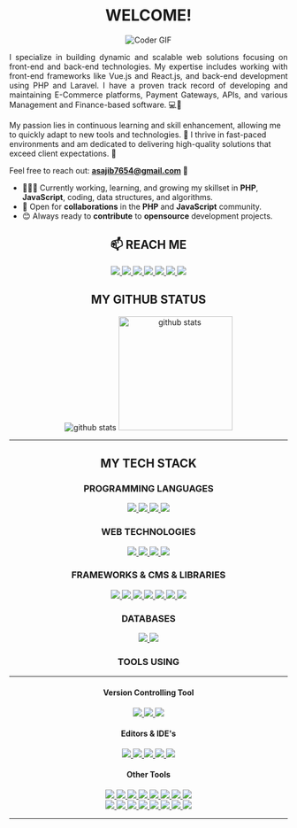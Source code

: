 
<h1 align="center"> WELCOME! </h1>
<p align="center"><img src="https://media.licdn.com/dms/image/v2/D5616AQE7IfZBkiuqCg/profile-displaybackgroundimage-shrink_350_1400/profile-displaybackgroundimage-shrink_350_1400/0/1697965907204?e=1733356800&v=beta&t=XJ5EfEhjVMHbArPAjcE7RT7XO8vW2w6kk7gDdYqCkds" alt="Coder GIF"></p>


<!-- <h1 align="center">𝗛𝗲𝗹𝗹𝗼 𝗜'𝗺 Ariful Haque</h1> -->

<p align="justify">
I specialize in building dynamic and scalable web solutions focusing on front-end and back-end technologies. My expertise includes working with front-end frameworks like Vue.js and React.js, and back-end development using PHP and Laravel. I have a proven track record of developing and maintaining E-Commerce platforms, Payment Gateways, APIs, and various Management and Finance-based software. 💻🔧

My passion lies in continuous learning and skill enhancement, allowing me to quickly adapt to new tools and technologies. 🚀 I thrive in fast-paced environments and am dedicated to delivering high-quality solutions that exceed client expectations. 🌟

Feel free to reach out: <strong>asajib7654@gmail.com 📧</strong>

</p>

- 👨🏽‍💻 Currently working, learning, and growing my skillset in **PHP**, **JavaScript**, coding, data structures, and algorithms.
- 🤝 Open for **collaborations** in the **PHP** and **JavaScript** community.
- 😊 Always ready to **contribute** to **opensource** development projects.

<h2 align="center">📫 REACH ME</h2>
<p align="center">
    <a title="Facebook" href="https://www.facebook.com/arifulislam.sajib.568/">
        <img src="https://img.shields.io/badge/-Ariful%20Haque-%233b5998?style=flat-square&logo=Facebook&logoColor=ffffff" />
    </a>
    <a title="LinkedIn" href="https://www.linkedin.com/in/md-ariful-haque-4b8283225/">
        <img src="https://img.shields.io/badge/-Ariful%20Haque-%230e76a8?style=flat-square&logo=Linkedin&logoColor=ffffff" />
    </a>
    <a title="Instagram" href="https://www.instagram.com/sajibk313/">
        <img src="https://img.shields.io/badge/-Sajibk313%20-%233f729b?style=flat-square&logo=instagram&logoColor=ffffff" />
    </a>
    <a title="Twitter" href="https://twitter.com/MdArifu88780375">
        <img src="https://img.shields.io/badge/-Ariful%20Haque-%2300acee?style=flat-square&logo=twitter&logoColor=ffffff" />
    </a>
    <a title="Youtube" href="https://www.youtube.com/channel/UChCUEnwf4R7gF42jSoPRYgQ">
        <img src="https://img.shields.io/badge/-Ariful%20Haque-%23FF0000?style=flat-square&logo=youtube" />
    </a>
    <a title="Github" href="https://github.com/Arifulhaque313">
        <img src="https://img.shields.io/badge/-Ariful%20Haque-%23211F1F?style=flat-square&logo=github" />
    </a>
    <a title="BitBucket"https://bitbucket.org/arifulsajib313/">
        <img src="https://img.shields.io/badge/-Ariful-darkblue?style=flat-square&logo=bitbucket" />
    </a>

</p>

<h2 align="center"> MY GITHUB STATUS </h2>
<p align="center">
  <img title="github stats" src="https://github-readme-stats.vercel.app/api?username=Arifulhaque313&show_icons=true&theme=tokyonight&line_height=27">
  <img title="github stats" height="206" src="https://github-readme-stats.vercel.app/api/top-langs/?username=Arifulhaque313&theme=tokyonight">
</p>
<hr/>
<h2 align="center"> MY TECH STACK </h2>

<h3 align="center"> PROGRAMMING LANGUAGES </h3>
<p align="center">
  <a title="PHP" href="https://www.php.net/">
    <img src="https://img.shields.io/badge/PHP-%23777BB4.svg?&style=flat-square&logo=php&logoColor=white"/>
  </a>
  <a title="JavaScript" href="https://www.javascript.com/">
    <img src="https://img.shields.io/badge/JavaScript%20-%23323330.svg?&style=flat-square&logo=javascript&logoColor=%23F7DF1E"/>
  </a>
  <a title="Python" href="https://www.python.org/">
    <img src="https://img.shields.io/badge/Python%20-%2314354C.svg?&style=flat-square&logo=python&logoColor=white"/>
  </a>
  <a title="JAVA" href="https://www.java.com/en/">
    <img src="https://img.shields.io/badge/JAVA-%23ED8B00.svg?&style=flat-square&logo=java&logoColor=white"/>
  </a>
  
</p>

<h3 align="center"> WEB TECHNOLOGIES </h3>
<p align="center">
  
<a title="HTML5" href="https://www.w3schools.com/html/default.asp">
  <img src="https://img.shields.io/badge/HTML5%20-%23E34F26.svg?&style=flat-square&logo=html5&logoColor=white"/>
</a>
<a title="CSS3" href="https://www.w3schools.com/css/default.asp">
    <img src="https://img.shields.io/badge/CSS3%20-%231572B6.svg?&style=flat-square&logo=css3&logoColor=white"/>
</a>
<a title="JavaScript" href="https://www.javascript.com/">
    <img src="https://img.shields.io/badge/JavaScript%20-%23323330.svg?&style=flat-square&logo=javascript&logoColor=%23F7DF1E"/>
</a>
<a title="PHP" href="https://www.php.net/">
    <img src="https://img.shields.io/badge/PHP-%23777BB4.svg?&style=flat-square&logo=php&logoColor=white"/>
</a>
</p>

<h3 align="center"> FRAMEWORKS & CMS & LIBRARIES </h3>
<p align="center">
    
  <a title="Laravel" href="https://www.laravel.com/">
    <img src="https://img.shields.io/badge/Laravel%20-%23FF2D20.svg?&style=flat-square&logo=laravel&logoColor=white"/>
  </a>
  <a title="Laravel Livewire" href="https://laravel-livewire.com/">
    <img src="https://img.shields.io/badge/Laravel%20Livewire%20-%23FF2D20.svg?&style=flat-square&logo=laravel-livwire&logoColor=white"/>
  </a>
<!--   <a title="CodeIgniter" href="http://codeigniter.com/">
    <img src="http://img.shields.io/badge/-CodeIgniter-%23F7DF1C?style=flat-square&logo=CodeIgniter&logoColor=ffffff&color=%23EE4623" />
  </a> -->
<!--   <a title="DJango" href="https://www.djangoproject.com/">
    <img src="https://img.shields.io/badge/DJango%20-%23092E20.svg?&style=flat-square&logo=django&logoColor=white"/>
  </a> -->
  <a title="JQuery" href="https://jquery.com/">
    <img src="https://img.shields.io/badge/JQuery%20-%230769AD.svg?&style=flat-square&logo=jquery&logoColor=white"/>
  </a>
  <a title="Vue.JS" href="https://vuejs.org/">
    <img src="https://img.shields.io/badge/VueJs%20-%2335495e.svg?&style=flat-square&logo=vue.js&logoColor=%234FC08D"/>
  </a>
<!--   <a title="React JS" href="https://reactjs.org/">
    <img src="https://img.shields.io/badge/React-20232A?style=flat-square&logo=react&logoColor=61DAFB"/>
  </a> -->
<!--    <a title="Alpine JS" href="https://alpinejs.dev/">
    <img src="https://img.shields.io/badge/AlpineJS-8BC0D0?style=flat-square&logo=alpine.js&logoColor=black"/>
  </a> -->
  <a title="Bootstrap" href="https://getbootstrap.com/">
    <img src="https://img.shields.io/badge/Bootstrap%20-%23563D7C.svg?&style=flat-square&logo=bootstrap&logoColor=white"/>
  </a>
  <a title="Tailwind CSS" href="https://tailwindcss.com/">
    <img src="https://img.shields.io/badge/TailwindCSS%20-%2338B2AC.svg?&style=flat-square&logo=tailwind-css&logoColor=white"/>
  </a>
   <a title="WordPress" href="https://wordpress.org/">
    <img src="https://img.shields.io/badge/WordPress%20-%2321759B.svg?&style=flat-square&logo=wordpress&logoColor=white"/>
  </a>
  
</p>

<h3 align="center"> DATABASES </h3>
<p align="center">
    
  <a title="SQLite" href="https://www.sqlite.org/index.html">
    <img src="https://img.shields.io/badge/SQLite%20-%23003B57.svg?&style=flat-square&logo=sqlite&logoColor=white"/>
  </a>
  <a title="MYSQL" href="https://www.mysql.com/">
    <img src="http://img.shields.io/badge/-MYSQL-%234479A1?style=flat-square&logo=mysql&logoColor=ffffff"/>
  </a>
<!--   <a title="POSTGRESQL" href="https://www.postgresql.org/">
    <img src="https://img.shields.io/badge/PostgreSQL%20-%23336791.svg?&style=flat-square&logo=postgresql&logoColor=white"/>
  </a> -->
  
</p>

<h3 align="center"> TOOLS USING </h3>
<hr/>
<h4 align="center"> Version Controlling Tool </h4>
<p align="center">

  <a title="Git" href="https://git-scm.com/">
    <img src="https://img.shields.io/badge/Git%20-%23F05033.svg?&style=flat-square&logo=git&logoColor=white"/>
  </a>
  <a title="Github" href="https://github.com/mishajib">
    <img src="https://img.shields.io/badge/Github%20-%23121011.svg?&style=flat-square&logo=github&logoColor=white"/>
  </a>
  <a title="BitBucket" href="https://bitbucket.org/mishajib/">
    <img src="https://img.shields.io/badge/Bitbucket%20-%230047B3.svg?&style=flat-square&logo=bitbucket&logoColor=white"/>
  </a>
<!--   <a title="GitLab" href="https://gitlab.com/mishajib">
    <img src="https://img.shields.io/badge/Gitlab%20-%23181717.svg?&style=flat-square&logo=gitlab&logoColor=white"/>
  </a>   -->
</p>

<h4 align="center"> Editors & <span title="Intergrated Development Environment">IDE</span>'s </h4>

<p align="center">
    
  <a title="VsCode" href="https://code.visualstudio.com/">
    <img src="https://img.shields.io/badge/-VSCode-%23007ACC?style=flat-square&logo=visual-studio-code" />
  </a>
  <a title="PHPSTORM" href="https://www.jetbrains.com/phpstorm/">
    <img src="https://img.shields.io/badge/-PhpStorm-%239250f5?style=flat-square&logo=phpstorm" />
  </a>
  <a title="PyCharm" href="https://www.jetbrains.com/pycharm/">
    <img src="https://img.shields.io/badge/-PyCharm-%23000000?style=flat-square&logo=pycharm" />
  </a>
  <a title="Sublime Text" href="https://www.sublimetext.com/">
    <img src="https://img.shields.io/badge/-Sublime%20Text-%23FF9800?style=flat-square&logo=sublime-text&logoColor=white" />
  </a>
  <a title="Atom" href="https://atom.io/">
    <img src="https://img.shields.io/badge/-Atom%20-%2366595C?style=flat-square&logo=atom" />
  </a>
    
</p>

<h4 align="center"> Other Tools </h4>

<p align="center">
    
  <a title="Beautiful Soup" href="https://pypi.org/project/beautifulsoup4/">
    <img src="https://img.shields.io/badge/Beautiful%20Soup-%235D87BF.svg?&style=flat-square&logo=beautiful-soup&logoColor=ffffff" />
  </a>
  <a title="Pandas" href="https://pandas.pydata.org/">
    <img src="https://img.shields.io/badge/-Pandas-%23150458?style=flat-square&logo=pandas&logoColor=ffffff" />
  </a>
  <a title="Selenium" href="https://selenium-python.readthedocs.io/">
    <img src="https://img.shields.io/badge/-Selenium-%23006567?style=flat-square&logo=selenium&logoColor=ffffff" />
  </a>
  <a title="Netlify" href="https://www.netlify.com/">
    <img src="https://img.shields.io/badge/-Netlify-%2300C7B7?style=flat-square&logo=netlify&logoColor=ffffff" />
  </a>
  <a title="WebPack" href="https://webpack.js.org/">
    <img src="https://img.shields.io/badge/Webpack%20-%238DD6F9.svg?&style=flat-square&logo=webpack&logoColor=black" />
  </a>
  <a title="ESLint" href="https://eslint.org/">
    <img src="https://img.shields.io/badge/-ESLint-%234B32C3?style=flat-square&logo=eslint" />
  </a>
  <a title="Adobe PhotoShop" href="https://www.adobe.com/products/photoshop.html">
    <img src="https://img.shields.io/badge/Adobe%20Photoshop%20-%2331A8FF.svg?&style=flat-square&logo=adobe%20photoshop&logoColor=white"/>
  </a>
  <a title="Adobe Illustrator" href="https://www.adobe.com/products/photoshop.html">
    <img src="https://img.shields.io/badge/Adobe%20Illustrator%20-%23FF9A00.svg?&style=flat-square&logo=adobe%20illustrator&logoColor=white"/>
  </a>
  <br/>
  <a title="Wordpress WooCommerce Plugin" href="https://woocommerce.com/">
    <img src="https://img.shields.io/badge/WooCommerce%20-%2396588A.svg?&style=flat-square&logo=woocommerce&logoColor=white"/>
  </a>
  <a title="Wordpress Yoast Seo Plugin" href="https://yoast.com/">
    <img src="https://img.shields.io/badge/Yoast%20-%23A4286A.svg?&style=flat-square&logo=yoast&logoColor=white"/>
  </a>
  <a title="Wordpress Rocket (Speed Optimization Plugin)" href="https://wp-rocket.me/">
    <img src="https://img.shields.io/badge/WP%20Rocket-%23F56640.svg?&style=flat-square&logo=wp-rocket&logoColor=white"/>
  </a>
  <a title="The World Wide Web Consortium (W3C)" href="https://www.w3.org/">
    <img src="https://img.shields.io/badge/W3C-%23005A9C.svg?&style=flat-square&logo=w3c&logoColor=white"/>
  </a>
  <a title="APACHE (Web Server)" href="https://www.apache.org/">
    <img src="https://img.shields.io/badge/Apache-%23D22128.svg?&style=flat-square&logo=apache&logoColor=white"/>
  </a>
  <a title="NGINX (Web Server)" href="https://www.nginx.com/">
    <img src="https://img.shields.io/badge/Nginx-%23269539.svg?&style=flat-square&logo=nginx&logoColor=white"/>
  </a>
  <a title="XAMPP" href="https://www.apachefriends.org/download.html">
    <img src="https://img.shields.io/badge/XAMPP-%23FB7A24.svg?&style=flat-square&logo=xampp&logoColor=white"/>
  </a>
  <a title="Trello" href="https://trello.com/">
    <img src="https://img.shields.io/badge/Trello-%230079BF.svg?&style=flat-square&logo=trello&logoColor=white"/>
  </a>
  
</p>
                                                                                                               
<hr/>
                                                                                                            
                                                                                                               
  <!--                                                                                                             
**Arifulhaque313/Arifulhaque313** is a ✨ _special_ ✨ repository because its `README.md` (this file) appears on your GitHub profile.

Here are some ideas to get you started:

- 🔭 I’m currently working on ...
- 🌱 I’m currently learning ...
- 👯 I’m looking to collaborate on ...
- 🤔 I’m looking for help with ...
- 💬 Ask me about ...
- 📫 How to reach me: ...
- 😄 Pronouns: ...
- ⚡ Fun fact: ...
-->
